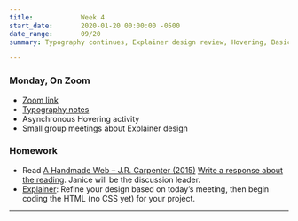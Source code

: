 ```yaml
---
title:            Week 4
start_date:       2020-01-20 00:00:00 -0500
date_range:       09/20
summary: Typography continues, Explainer design review, Hovering, Basic layouts

---
```



### Monday, On Zoom

- [Zoom link](https://zoom.us/j/7047994536?pwd=RThBZ0oyWHd5M2RZcmFNQUVwUFJHUT09) 
- [Typography notes](https://paper.dropbox.com/doc/Penn-Week-4a-Web-Typography-Continued--BSthaugmlxCniePnXAKKzAPTAQ-AhvWG4Tdm6ipXzQJjnVRZ)
- Asynchronous Hovering activity
- Small group meetings about Explainer design


### Homework

- Read [A Handmade Web – J.R. Carpenter (2015)](http://artf21.labud.nyc/assets/readings/carpenter.pdf) [Write a response about the reading](https://paper.dropbox.com/doc/Penn-Art-of-Web-F21-Reading-Reflections--BR_4SSpLxJGaIzQD2F4I7D7RAQ-DPFsc5O6umbnRZ94cZyFY). Janice will be the discussion leader.
- [Explainer](/projects/explainer): Refine your design based on today&rsquo;s meeting, then begin coding the HTML (no CSS yet) for your project.


---
